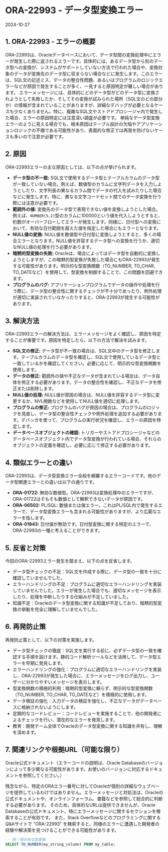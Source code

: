 # ORA-22993 - データ型変換エラー
2024-10-27

## 1. ORA-22993 - エラーの概要

ORA-22993は、Oracleデータベースにおいて、データ型間の変換処理中にエラーが発生した際に返されるエラーです。具体的には、あるデータ型から別のデータ型への変換が、システムがサポートしていない方法で行われた場合や、変換対象のデータが変換先のデータ型に収まらない場合などに発生します。このエラーは、SQL文の記述ミス、データの整合性問題、あるいはプログラムのロジックエラーなどが原因で発生することが多く、一見すると原因特定が難しい場合があります。  エラーメッセージには、具体的にどのデータ型がどのデータ型に変換されようとして失敗したか、そしてその変換が試みられた場所（SQL文のどの部分か）の情報が含まれていることがありますが、詳細なデバッグが必要となるケースも少なくありません。特に、複雑なSQL文やストアドプロシージャ内で発生した場合、エラーの原因特定には注意深い調査が必要です。  単純なデータ型変換エラーのように見える場合でも、根本原因はテーブル設計の欠陥やアプリケーションロジックの不備である可能性があり、表面的な修正では再発を防げないケースも多いので注意が必要です。


## 2. 原因

ORA-22993エラーの主な原因としては、以下の点が挙げられます。

* **データ型の不一致:**  SQL文で使用するデータ型とテーブルカラムのデータ型が一致していない場合。例えば、数値型のカラムに文字列データを入力しようとしたり、文字列長の異なるカラム間でデータの代入を試みたりした場合などに発生します。特に、異なる文字コードセット間でのデータ変換を行う際には注意が必要です。
* **範囲外の値:** 変換先のデータ型で表現できない値を変換しようとした場合。例えば、`NUMBER(5,2)`型のカラムに100000という値を代入しようとすると、桁数がオーバーフローしてエラーが発生します。同様に、日付型への変換において、有効な日付範囲を超えた値を指定した場合にもエラーとなります。
* **NULL値の変換:**  NULL値を数値型や日付型に変換しようとすると、多くの場合エラーとなります。NULL値を許容するデータ型への変換を行うか、適切なNULL値の処理を行う必要があります。
* **暗黙的型変換の失敗:**  Oracleは、場合によってはデータ型を自動的に変換しようとしますが、この暗黙的型変換が失敗した場合にもORA-22993が発生する可能性があります。明示的な型変換関数（TO_NUMBER, TO_CHAR, TO_DATEなど）を使用して、型変換を制御することで、この問題を回避できます。
* **プログラムのバグ:**  アプリケーションプログラムでデータの操作や処理を行う際に、データ型の整合性に関するチェックが不十分であったり、例外処理が適切に実装されていなかったりすると、ORA-22993が発生する可能性があります。


## 3. 解決方法

ORA-22993エラーの解決方法は、エラーメッセージをよく確認し、原因を特定することが重要です。原因を特定したら、以下の方法で解決を試みます。

* **SQL文の修正:**  データ型が不一致の場合は、SQL文中のデータ型を修正します。テーブルカラムのデータ型を確認し、SQL文で使用しているデータ型と一致しているかを確認してください。必要に応じて、明示的な型変換関数を使用します。
* **データの修正:**  範囲外の値や不正なデータが含まれている場合は、データ自体を修正する必要があります。データの整合性を確認し、不正なデータを修正または削除します。
* **NULL値の処理:**  NULL値が原因の場合は、NULL値を許容するデータ型に変更するか、NVL関数などを使用してNULL値を適切に処理します。
* **プログラムの修正:**  プログラムのバグが原因の場合は、プログラムのロジックを見直し、データ型の整合性チェックや例外処理を追加する必要があります。デバッガを使って、プログラムの実行状況を確認し、エラーの原因を特定します。
* **データベースオブジェクトの確認:**  トリガーやストアドプロシージャなどのデータベースオブジェクト内でデータ型変換が行われている場合、それらのオブジェクトの定義を確認し、必要に応じて修正する必要があります。


## 4. 類似エラーとの違い

ORA-22993は、データ型変換エラー全般を網羅するエラーコードです。他のデータ型関連エラーとの違いは以下の通りです。

* **ORA-01722:**  無効な数値型。ORA-22993は変換処理中のエラーですが、ORA-01722はそもそも数値として解釈できないデータが原因です。
* **ORA-06502:**  PL/SQL: 数値または値エラー。これはPL/SQL内で発生するエラーで、データ型変換エラーも含まれる可能性がありますが、より広範なエラーを指します。
* **ORA-01843:**  日付値が無効です。日付型変換に関する特定のエラーで、ORA-22993の一種と考えることができます。


## 5. 反省と対策

今回のORA-22993エラー発生を踏まえ、以下の点を反省します。

* データ型チェックの不足：SQL文を作成する際に、データ型の一致を十分に確認していませんでした。
* エラーハンドリングの不足：プログラムに適切なエラーハンドリングを実装していませんでした。エラーが発生した場合でも、適切なメッセージを表示したり、処理を中断したりする仕組みが不足していました。
* 知識不足：Oracleのデータ型変換に関する知識が不足しており、暗黙的型変換の挙動を完全に理解していませんでした。


## 6. 再発防止策

再発防止策として、以下の対策を実施します。

* データ型チェックの徹底：SQL文を実行する前に、必ずデータ型の一致を確認する手順を設けます。静的コード解析ツールなどを活用して、データ型エラーを早期に発見します。
* エラーハンドリングの強化：プログラムに適切なエラーハンドリングを実装し、ORA-22993が発生した場合に、エラーメッセージをログ出力し、ユーザーに分かりやすいメッセージを表示します。
* 型変換関数の積極的利用：暗黙的型変換に頼らず、明示的な型変換関数（TO_NUMBER, TO_CHAR, TO_DATEなど）を積極的に使用します。
* データ検証の強化：入力データの検証を強化し、不正なデータがデータベースに格納されないようにします。
* 定期的なコードレビュー：コードレビューを実施することで、他の開発者によるチェックを行い、潜在的なエラーを発見します。
* 教育：開発チーム全体でOracleのデータ型変換に関する知識を共有し、理解を深めます。


## 7. 関連リンクや根拠URL（可能な限り）

Oracle公式ドキュメント（エラーコードの説明は、Oracle Databaseのバージョンによって多少異なる可能性があります。お使いのバージョンに対応するドキュメントを参照してください。）

残念ながら、特定のORAエラー番号に対してOracleが個別の詳細なウェブページを提供しているわけではありません。エラーメッセージと対処法は、Oracleの公式ドキュメントや、オンラインフォーラム、書籍などを参照して総合的に判断する必要があります。  そのため、具体的なURLは提供できませんが、Oracle Databaseの公式ドキュメント、特にエラーメッセージに関するセクションを検索することが有効です。  また、Stack Overflowなどのプログラミングに関するQ&Aサイトで "ORA-22993" を検索すると、同様のエラーに遭遇した開発者の経験や解決策を見つけることができる可能性があります。


```sql
-- 例：明示的な型変換
SELECT TO_NUMBER(my_string_column) FROM my_table;
```